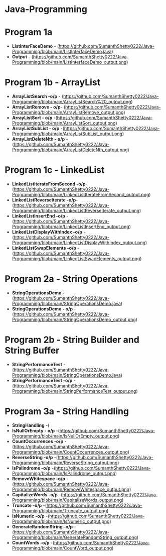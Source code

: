 # Java-Programming

# Program 1a
- **ListInterFaceDemo** - (https://github.com/SumanthShetty0222/Java-Programming/blob/main/ListInterfaceDemo.java)
- **Output** - (https://github.com/SumanthShetty0222/Java-Programming/blob/main/ListInterfaceDemo_output.png)

# Program 1b - ArrayList
- **ArrayListSearch -o/p** - (https://github.com/SumanthShetty0222/Java-Programming/blob/main/ArrayListSearch%20_output.png)
- **ArrayListRemove - o/p**- (https://github.com/SumanthShetty0222/Java-Programming/blob/main/ArrayListRemove_output.png)
- **ArrayListSort - o/p** -(https://github.com/SumanthShetty0222/Java-Programming/blob/main/ArrayListSort_output.png)
- **ArrayListSubList - o/p** -(https://github.com/SumanthShetty0222/Java-Programming/blob/main/ArrayListSubList_output.png)
- **ArrayListDeleteNth - o/p** - (https://github.com/SumanthShetty0222/Java-Programming/blob/main/ArrayListDeleteNth_output.png)

# Program 1c - LinkedList
- **LinkedListIterateFromSecond -o/p**-(https://github.com/SumanthShetty0222/Java-Programming/blob/main/LinkedListIterateFromSecond_output.png)
- **LinkedListReverseIterate -o/p**-(https://github.com/SumanthShetty0222/Java-Programming/blob/main/LinkedListReverseIterate_output.png)
- **LinkedListInsertEnd -o/p** - (https://github.com/SumanthShetty0222/Java-Programming/blob/main/LinkedListInsertEnd_output.png)
- **LinkedListDisplayWithIndex -o/p** - (https://github.com/SumanthShetty0222/Java-Programming/blob/main/LinkedListDisplayWithIndex_output.png)
- **LinkedListSwapElements -o/p** - (https://github.com/SumanthShetty0222/Java-Programming/blob/main/LinkedListSwapElements_output.png)

# Program 2a - String Operations
- **StringOperationsDemo** - (https://github.com/SumanthShetty0222/Java-Programming/blob/main/StringOperationsDemo.java)
- **StringOperationsDemo - o/p** - (https://github.com/SumanthShetty0222/Java-Programming/blob/main/StringOperationsDemo_output.png)

# Program 2b - String Builder and String Buffer
- **StringPerformanceTest** - (https://github.com/SumanthShetty0222/Java-Programming/blob/main/StringOperationsDemo.java)
- **StringPerformanceTest -o/p** - (https://github.com/SumanthShetty0222/Java-Programming/blob/main/StringPerformanceTest_output.png)

# Program 3a - String Handling
- **StringHandling** -( 
- **IsNullOrEmpty - o/p** -(https://github.com/SumanthShetty0222/Java-Programming/blob/main/IsNullOrEmpty_output.png)
- **CountOccurrences -o/p** -(https://github.com/SumanthShetty0222/Java-Programming/blob/main/CountOccurrences_output.png)
- **ReverseString -o/p** -(https://github.com/SumanthShetty0222/Java-Programming/blob/main/ReverseString_output.png)
- **IsPalindrome -o/p** -(https://github.com/SumanthShetty0222/Java-Programming/blob/main/IsPalindrome_output.png)
- **RemoveWhitespace -o/p** -(https://github.com/SumanthShetty0222/Java-Programming/blob/main/RemoveWhitespace_output.png)
- **CapitalizeWords -o/p** -(https://github.com/SumanthShetty0222/Java-Programming/blob/main/CapitalizeWords_output.png)
- **Truncate -o/p** -(https://github.com/SumanthShetty0222/Java-Programming/blob/main/Truncate_output.png)
- **IsNumeric -o/p** -(https://github.com/SumanthShetty0222/Java-Programming/blob/main/IsNumeric_output.png)
- **GenerateRandomString -o/p** -(https://github.com/SumanthShetty0222/Java-Programming/blob/main/GenerateRandomString_output.png)
- **CountWords -o/p** -(https://github.com/SumanthShetty0222/Java-Programming/blob/main/CountWord_output.png)
